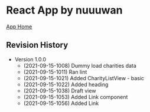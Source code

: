 # React App by nuuuwan

[App Home](https://nuuuwan.github.io/dhaana)

## Revision History

* Version 1.0.0
  *  (2021-09-15-1008) Dummy load charities data
  *  (2021-09-15-1011) Ran lint
  *  (2021-09-15-1021) Added CharityListView - basic
  *  (2021-09-15-1022) Added heading
  *  (2021-09-15-1038) Draft view
  *  (2021-09-15-1053) Added Link component
  *  (2021-09-15-1056) Added Link
